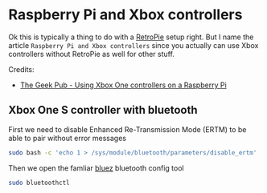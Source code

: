# Raspberry Pi and Xbox controllers

Ok this is typically a thing to do with a [RetroPie](https://retropie.org.uk/) setup right. But I name the article `Raspberry Pi and Xbox controllers` since you actually can use Xbox controllers without RetroPie as well for other stuff.

Credits:

-   [The Geek Pub - Using Xbox One controllers on a Raspberry Pi](https://www.thegeekpub.com/16265/using-xbox-one-controllers-on-a-raspberry-pi/)

## Xbox One S controller with bluetooth

First we need to disable Enhanced Re-Transmission Mode (ERTM) to be able to pair without error messages

```sh
sudo bash -c 'echo 1 > /sys/module/bluetooth/parameters/disable_ertm'
```

Then we open the famliar [bluez]() bluetooth config tool

```sh
sudo bluetoothctl
```
